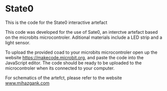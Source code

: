 # State0
This is the code for the State0 interactive artefact

This code was developed for the use of Sate0, an interctve artefact based on the microbits microcontroler.
Aditional materials include a LED strip and a light sensor.

To upload the provided coad to your microbits microcontroler open up the website https://makecode.microbit.org, and paste the code into the JavaScript editor. The code should be ready to be uploaded to the microcontroler when its connected to your computer. 

For schematics of the artefct, please refer to the website www.mihazgank.com
